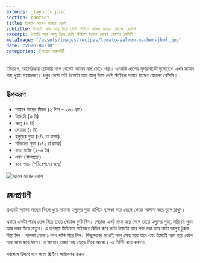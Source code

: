 ```yaml
---
extends: _layouts.post
section: content
title: টমেটো স্যামন মাছের ঝোল
subtitle: টমেটো আর আলু দিয়ে দেশি স্টাইলে স্যামন মাছের ঝোলের রেসিপি
excerpt: টমেটো আর আলু দিয়ে দেশি স্টাইলে স্যামন মাছের ঝোলের রেসিপি
metaImage: "/assets/images/recipes/tomato-salmon-macher-jhol.jpg"
date: "2020-04-10"
categories: [মাছের তরকারী]
---
```


ইউরোপ, আমেরিকায় গ্রোসারি শপে গেলেই স্যামন মাছ চোখে পরে। এমনকি দেশের সুপারমার্কেটগুলোতেও এখন স্যামন
মাছ খুবই সহজলভ্য। চলুন দেশে নেই টমেটো আর আলু দিয়ে দেশি স্টাইলে স্যামন মাছের ঝোলের রেসিপি।

## উপকরণ

- স্যামন মাছের ফিলে (২ পিস - ২৫০ গ্রাম)
- টমেটো (৩ টা)
- আলু (২ টা)
- পেয়াজ (১ টা)
- হলুদের গুড়া (১/২ চা চামচ)
- মরিচেের গুড়া (১/২ চা চামচ)
- কাচা মরিচ (২-৩ টা)
- লবন (স্বাদমতো)
- ধনে পাতা (পরিবেশনের জন্য)

![স্যামন মাছের ঝোল](/assets/images/recipes/tomato-salmon-macher-jhol.jpg)

## রন্ধনপ্রণালী

প্রথমেই স্যামন মাছের ফিলে ধুয়ে সামান্য হলুদের গুড়া মাখিয়ে হালকা করে তেলে ভেজে আলাদা করে তুলে রাখুন।

এবারে একটা পাত্রে তেল নিয়ে তাতে পেয়াজ কুচি দিন। পেয়াজ একটু নরম হয়ে গেলে তাতে হলুদের গুড়া, মরিচের
গুড়া আর লবন দিয়ে নাড়ুন। এ অবস্থায় মিডিয়াম সাইজের কিউব করে কাটা টমেটো আর লম্বা লম্বা করে কাটা
আলুর টুকরা দিয়ে দিন। হালকা নেড়ে ১ কাপ পানি দিয়ে দিন। কিছুক্ষনের মধ্যেই আলু সেদ্ধ হয়ে যাবে এবং টমেটো
নরম হয়ে ঝোল মাখা মাখা হয়ে যাবে। এ অবস্থায় ভাজা মাছ ছেড়ে দিয়ে আরো ২-৩ মিনিট রান্না করুন।

সবশেষে উপরে ধনে পাতা ছিটিয়ে পরিবেশন করুন।
